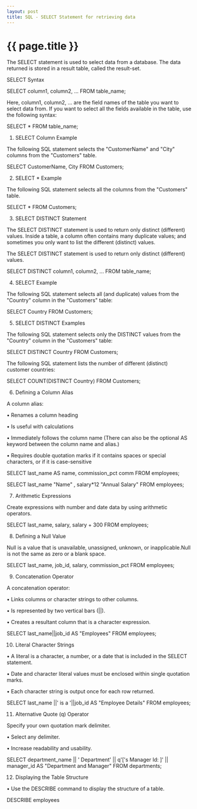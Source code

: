 ```yaml
---
layout: post
title: SQL - SELECT Statement for retrieving data
---
```

{{ page.title }}
================

The SELECT statement is used to select data from a database. The data returned is stored in a result table, called the result-set.

SELECT Syntax

SELECT column1, column2, ...
FROM table_name;

Here, column1, column2, ... are the field names of the table you want to select data from. If you want to select all the fields available in the table, use the following syntax:

SELECT * FROM table_name;

1) SELECT Column Example

The following SQL statement selects the "CustomerName" and "City" columns from the "Customers" table.

SELECT CustomerName, City FROM Customers;

2) SELECT * Example

The following SQL statement selects all the columns from the "Customers" table.

SELECT * FROM Customers;

3) SELECT DISTINCT Statement

The SELECT DISTINCT statement is used to return only distinct (different) values. Inside a table, a column often contains many duplicate values; and sometimes you only want to list the different (distinct) values.

The SELECT DISTINCT statement is used to return only distinct (different) values.

SELECT DISTINCT column1, column2, ...
FROM table_name;

4) SELECT Example

The following SQL statement selects all (and duplicate) values from the "Country" column in the "Customers" table:

SELECT Country FROM Customers;

5) SELECT DISTINCT Examples

The following SQL statement selects only the DISTINCT values from the "Country" column in the "Customers" table:

SELECT DISTINCT Country FROM Customers;

The following SQL statement lists the number of different (distinct) customer countries:

SELECT COUNT(DISTINCT Country) FROM Customers;

6) Defining a Column Alias

A column alias:

• Renames a column heading

• Is useful with calculations

• Immediately follows the column name (There can also be the optional AS keyword between the column name and alias.)

• Requires double quotation marks if it contains spaces or special characters, or if it is case-sensitive

SELECT last_name AS name, commission_pct comm
FROM employees;

SELECT last_name "Name" , salary*12 "Annual Salary"
FROM employees;

7) Arithmetic Expressions

Create expressions with number and date data by using arithmetic operators.

SELECT last_name, salary, salary + 300
FROM employees;

8) Defining a Null Value

Null is a value that is unavailable, unassigned, unknown, or inapplicable.Null is not the same as zero or a blank space.

SELECT last_name, job_id, salary, commission_pct
FROM employees;

9) Concatenation Operator

A concatenation operator:

• Links columns or character strings to other columns.

• Is represented by two vertical bars (||).

• Creates a resultant column that is a character expression.

SELECT last_name||job_id AS "Employees"
FROM employees;

10) Literal Character Strings

• A literal is a character, a number, or a date that is included in the SELECT statement.

• Date and character literal values must be enclosed within single quotation marks.

• Each character string is output once for each row returned.


SELECT last_name ||' is a '||job_id AS "Employee Details"
FROM employees;

11) Alternative Quote (q) Operator

Specify your own quotation mark delimiter.

• Select any delimiter.

• Increase readability and usability.

SELECT department_name || ' Department' || q'['s Manager Id: ]' || manager_id AS "Department and Manager"
FROM departments;

12) Displaying the Table Structure

• Use the DESCRIBE command to display the structure of a table.

DESCRIBE employees



